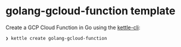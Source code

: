 # golang-gcloud-function template

Create a GCP Cloud Function in Go using the [kettle-cli](https://github.com/nlathia/kettle-cli):

```bash
❯ kettle create golang-gcloud-function
```
